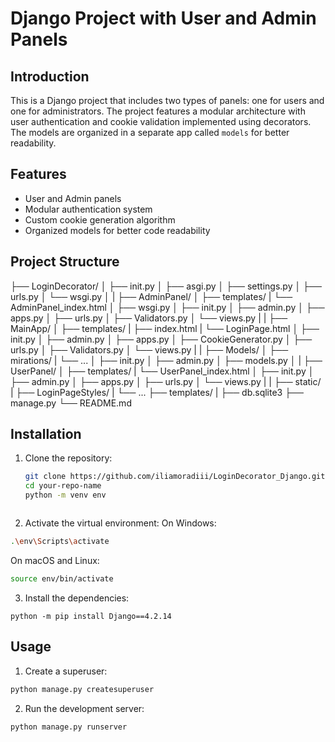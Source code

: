 # Django Project with User and Admin Panels

## Introduction
This is a Django project that includes two types of panels: one for users and one for administrators. The project features a modular architecture with user authentication and cookie validation implemented using decorators. The models are organized in a separate app called `models` for better readability.

## Features
- User and Admin panels
- Modular authentication system
- Custom cookie generation algorithm
- Organized models for better code readability

## Project Structure
├── LoginDecorator/
│ ├── init.py
│ ├── asgi.py
│ ├── settings.py
│ ├── urls.py
│ └── wsgi.py
│
|
├── AdminPanel/
│ ├── templates/
|   └── AdminPanel_index.html
│ ├── wsgi.py
│ ├── init.py
│ ├── admin.py
│ ├── apps.py
│ ├── urls.py
│ ├── Validators.py
│ └── views.py
|
|
├── MainApp/
│ ├── templates/
|   ├── index.html
|   └── LoginPage.html
│ ├── init.py
│ ├── admin.py
│ ├── apps.py
│ ├── CookieGenerator.py
│ ├── urls.py
│ ├── Validators.py
│ └── views.py
|
|
├── Models/
│ ├── mirations/
|   └── ...
│ ├── init.py
│ ├── admin.py
│ ├── models.py
│
|
├── UserPanel/
│ ├── templates/
|    └── UserPanel_index.html
│ ├── init.py
│ ├── admin.py
│ ├── apps.py
│ ├── urls.py
│ └── views.py
|
|
├── static/
|  ├── LoginPageStyles/
|     └── ...
├── templates/
|
├── db.sqlite3
├── manage.py
└── README.md



## Installation
1. Clone the repository:
   ```sh
   git clone https://github.com/iliamoradiii/LoginDecorator_Django.git
   cd your-repo-name
   python -m venv env
  ```
  ```
2. Activate the virtual environment:
  On Windows:
  ```sh
  .\env\Scripts\activate
  ```
  On macOS and Linux:
  ```sh
  source env/bin/activate
  ```
3. Install the dependencies:
```
python -m pip install Django==4.2.14
```

## Usage

1. Create a superuser:
```sh
python manage.py createsuperuser
```
2. Run the development server:
```sh
python manage.py runserver
```










